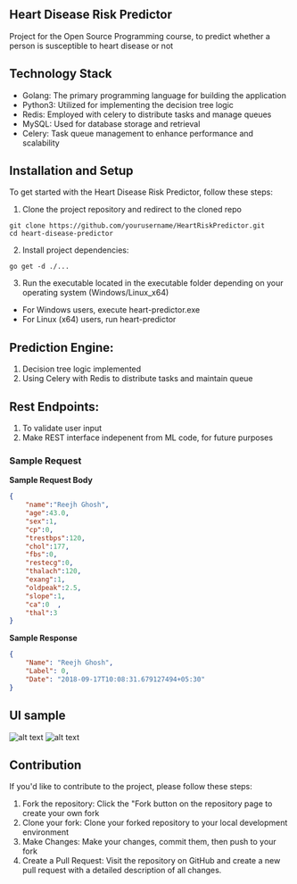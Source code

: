 ## Heart Disease Risk Predictor
Project for the Open Source Programming course, to predict whether a person is susceptible to heart disease or not

## Technology Stack
- Golang: The primary programming language for building the application
- Python3: Utilized for implementing the decision tree logic
- Redis: Employed with celery to distribute tasks and manage queues
- MySQL: Used for database storage and retrieval
- Celery: Task queue management to enhance performance and scalability

## Installation and Setup
To get started with the Heart Disease Risk Predictor, follow these steps:

1. Clone the project repository and redirect to the cloned repo
```
git clone https://github.com/yourusername/HeartRiskPredictor.git
cd heart-disease-predictor
```
2. Install project dependencies:
```
go get -d ./...
```
3. Run the executable located in the executable folder depending on your operating system (Windows/Linux_x64)
- For Windows users, execute heart-predictor.exe
- For Linux (x64) users, run heart-predictor

## Prediction Engine:
1. Decision tree logic implemented
2. Using Celery with Redis to distribute tasks and maintain queue

## Rest Endpoints:
1. To validate user input
2. Make REST interface indepenent from ML code, for future purposes

### Sample Request

__Sample Request Body__
```json
{
    "name":"Reejh Ghosh",
    "age":43.0,
    "sex":1,
    "cp":0,	
    "trestbps":120,	
    "chol":177,	
    "fbs":0,	
    "restecg":0,	
    "thalach":120,	
    "exang":1,	
    "oldpeak":2.5,	
    "slope":1,	
    "ca":0	,
    "thal":3
}
```

__Sample Response__
```json
{
    "Name": "Reejh Ghosh",
    "Label": 0,
    "Date": "2018-09-17T10:08:31.679127494+05:30"
}
```

## UI sample

![alt text](https://raw.githubusercontent.com/r4reejh/OSP-heart-disease-risk-predictor/master/sample1.png)
![alt text](https://raw.githubusercontent.com/r4reejh/OSP-heart-disease-risk-predictor/master/sample2.png)

## Contribution
If you'd like to contribute to the project, please follow these steps:
1. Fork the repository: Click the "Fork button on the repository page to create your own fork
2. Clone your fork: Clone your forked repository to your local development environment
3. Make Changes: Make your changes, commit them, then push to your fork
4. Create a Pull Request: Visit the repository on GitHub and create a new pull request with a detailed description of all changes.
